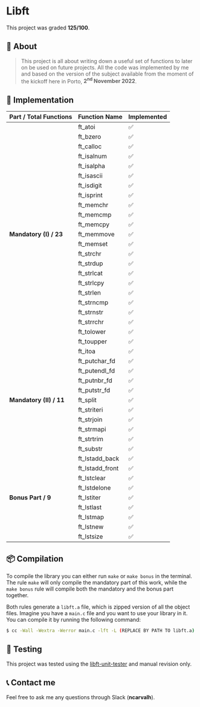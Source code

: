 # **Libft**
This project was graded <strong>125/100</strong>.


## 📒 **About**
> This project is all about writing down a useful set of functions to later on be used on future projects. All the code was implemented by me and based on the version of the subject available from the moment of the kickoff here in Porto, <strong>2<sup>nd</sup> November 2022</strong>.


## 🔧 **Implementation**
<table>
	<thead>
		<tr>
			<th>Part / Total Functions</th>
			<th>Function Name</th>
			<th>Implemented</th>
		</tr>
	</thead>
	<tbody>
		<tr>
			<td rowspan=23><strong>Mandatory (I) / 23</strong></td>
			<td>ft_atoi</td>
			<td>✅</td>
		</tr>
		<tr>
			<td>ft_bzero</td>
			<td>✅</td>
		</tr>
		<tr>
			<td>ft_calloc</td>
			<td>✅</td>
		</tr>
		<tr>
			<td>ft_isalnum</td>
			<td>✅</td>
		</tr>
		<tr>
			<td>ft_isalpha</td>
			<td>✅</td>
		</tr>
		<tr>
			<td>ft_isascii</td>
			<td>✅</td>
		</tr>
		<tr>
			<td>ft_isdigit</td>
			<td>✅</td>
		</tr>
		<tr>
			<td>ft_isprint</td>
			<td>✅</td>
		</tr>
		<tr>
			<td>ft_memchr</td>
			<td>✅</td>
		</tr>
		<tr>
			<td>ft_memcmp</td>
			<td>✅</td>
		</tr>
		<tr>
			<td>ft_memcpy</td>
			<td>✅</td>
		</tr>
		<tr>
			<td>ft_memmove</td>
			<td>✅</td>
		</tr>
		<tr>
			<td>ft_memset</td>
			<td>✅</td>
		</tr>
		<tr>
			<td>ft_strchr</td>
			<td>✅</td>
		</tr>
		<tr>
			<td>ft_strdup</td>
			<td>✅</td>
		</tr>
		<tr>
			<td>ft_strlcat</td>
			<td>✅</td>
		</tr>
		<tr>
			<td>ft_strlcpy</td>
			<td>✅</td>
		</tr>
		<tr>
			<td>ft_strlen</td>
			<td>✅</td>
		</tr>
		<tr>
			<td>ft_strncmp</td>
			<td>✅</td>
		</tr>
		<tr>
			<td>ft_strnstr</td>
			<td>✅</td>
		</tr>
		<tr>
			<td>ft_strrchr</td>
			<td>✅</td>
		</tr>
		<tr>
			<td>ft_tolower</td>
			<td>✅</td>
		</tr>
		<tr>
			<td>ft_toupper</td>
			<td>✅</td>
		</tr>
		<tr>
			<td rowspan=11><strong>Mandatory (II) / 11</strong></td>
			<td>ft_itoa</td>
			<td>✅</td>
		</tr>
		<tr>
			<td>ft_putchar_fd</td>
			<td>✅</td>
		</tr>
		<tr>
			<td>ft_putendl_fd</td>
			<td>✅</td>
		</tr>
		<tr>
			<td>ft_putnbr_fd</td>
			<td>✅</td>
		</tr>
		<tr>
			<td>ft_putstr_fd</td>
			<td>✅</td>
		</tr>
		<tr>
			<td>ft_split</td>
			<td>✅</td>
		</tr>
		<tr>
			<td>ft_striteri</td>
			<td>✅</td>
		</tr>
		<tr>
			<td>ft_strjoin</td>
			<td>✅</td>
		</tr>
		<tr>
			<td>ft_strmapi</td>
			<td>✅</td>
		</tr>
		<tr>
			<td>ft_strtrim</td>
			<td>✅</td>
		</tr>
		<tr>
			<td>ft_substr</td>
			<td>✅</td>
		</tr>
		<tr>
			<td rowspan=9><strong>Bonus Part / 9</strong></td>
			<td>ft_lstadd_back</td>
			<td>✅</td>
		</tr>
		<tr>
			<td>ft_lstadd_front</td>
			<td>✅</td>
		</tr>
		<tr>
			<td>ft_lstclear</td>
			<td>✅</td>
		</tr>
		<tr>
			<td>ft_lstdelone</td>
			<td>✅</td>
		</tr>
		<tr>
			<td>ft_lstiter</td>
			<td>✅</td>
		</tr>
		<tr>
			<td>ft_lstlast</td>
			<td>✅</td>
		</tr>
		<tr>
			<td>ft_lstmap</td>
			<td>✅</td>
		</tr>
		<tr>
			<td>ft_lstnew</td>
			<td>✅</td>
		</tr>
		<tr>
			<td>ft_lstsize</td>
			<td>✅</td>
		</tr>
	</tbody>
</table>



## 📦 **Compilation**
To compile the library you can either run `make` or `make bonus` in the terminal. The rule `make` will only compile the mandatory part of this work, while the `make bonus` rule will compile both the mandatory and the bonus part together.

Both rules generate a `libft.a` file, which is zipped version of all the object files. Imagine you have a `main.c` file and you want to use your library in it. You can compile it by running the following command:

```sh
$ cc -Wall -Wextra -Werror main.c -lft -L (REPLACE BY PATH TO libft.a) -I (REPLACE BY PATH TO libft.h)
```


## 💫 **Testing**

This project was tested using the [libft-unit-tester](https://github.com/alelievr/libft-unit-test) and manual revision only.


## 📞 **Contact me**

Feel free to ask me any questions through Slack (**ncarvalh**).

